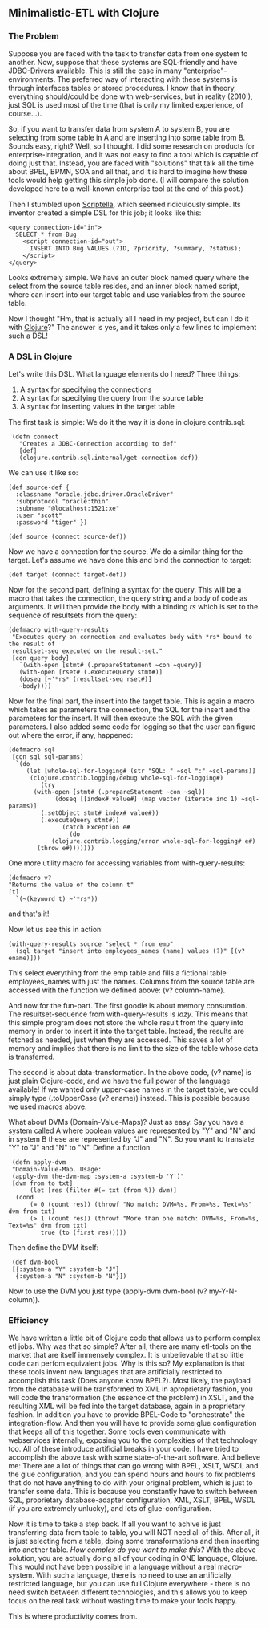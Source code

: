 ## Minimalistic-ETL with Clojure

### The Problem

Suppose you are faced with the task to transfer data from one system to another.
Now, suppose that these systems are SQL-friendly and have JDBC-Drivers available. This is still the case in many "enterprise"-environments. The preferred way of interacting with these systems is through interfaces tables or stored procedures.
I know that in theory, everything should/could be done with web-services, but in reality (2010!), just SQL is used most of the time (that is only my limited experience, of course...).


So, if you want to transfer data from system A to system B, you are selecting from some table in A and are inserting into some table from B. Sounds easy, right? Well, so I thought. I did some research on products for enterprise-integration, and it was not easy to find a tool which is capable of doing just that. Instead, you are faced with "solutions" that talk all the time about BPEL, BPMN, SOA and all that, and it is hard to imagine how these tools would help getting this simple job done. (I will compare the solution developed here to a well-known enterprise tool at the end of this post.)

Then I stumbled upon [Scriptella](http://scriptella.javaforge.com/), which seemed ridiculously simple.
Its inventor created a simple DSL for this job; it looks like this:


    <query connection-id="in">
      SELECT * from Bug
        <script connection-id="out">
	      INSERT INTO Bug VALUES (?ID, ?priority, ?summary, ?status);
        </script>
    </query>


Looks extremely simple. We have an outer block named query where the select from the source table resides, and an inner block named script, where can insert into our target table and use variables from the source table.


Now I thought "Hm, that is actually all I need in my project, but can I do it with [Clojure](http://www.clojure.org)?" The
answer is yes, and it takes only a few lines to implement such a DSL!


### A DSL in Clojure
Let's write this DSL. What language elements do I need? Three things:

   1. A syntax for specifying the connections
   2. A syntax for specifying the query from the source table
   3. A syntax for inserting values in the target table

The first task is simple: We do it the way it is done in clojure.contrib.sql:

     (defn connect
       "Creates a JDBC-Connection according to def"
       [def]
       (clojure.contrib.sql.internal/get-connection def))

We can use it like so:

    (def source-def {
      :classname "oracle.jdbc.driver.OracleDriver"
      :subprotocol "oracle:thin"
      :subname "@localhost:1521:xe"
      :user "scott"
      :password "tiger" })

    (def source (connect source-def))

Now we have a connection for the source. We do a similar thing for the target. Let's assume we have done this and bind the connection to target:

    (def target (connect target-def))

Now for the second part, defining a syntax for the query. This will be a macro that takes the connection, the query string and a body of code as arguments. It will then provide the body with a binding *rs* which is set to the sequence of resultsets from the query:

    (defmacro with-query-results
     "Executes query on connection and evaluates body with *rs* bound to the result of
     resultset-seq executed on the result-set."
     [con query body]
       `(with-open [stmt# (.prepareStatement ~con ~query)]
       (with-open [rset# (.executeQuery stmt#)]
       (doseq [~'*rs* (resultset-seq rset#)]
       ~body))))


Now for the final part, the insert into the target table. This is again a macro which takes as parameters the connection, the SQL for the insert and the parameters for the insert. It will then execute the SQL with the given parameters. I also added some code for logging so that the user can figure out where the error, if any, happened:

    (defmacro sql
     [con sql sql-params]
      `(do
         (let [whole-sql-for-logging# (str "SQL: " ~sql ":" ~sql-params)]
	      (clojure.contrib.logging/debug whole-sql-for-logging#)
	         (try
		   (with-open [stmt# (.prepareStatement ~con ~sql)]
	             (doseq [[index# value#] (map vector (iterate inc 1) ~sql-params)]
		     (.setObject stmt# index# value#))
		     (.executeQuery stmt#))
                   (catch Exception e#
                     (do
		        (clojure.contrib.logging/error whole-sql-for-logging# e#)
			(throw e#)))))))

One more utility macro for accessing variables from with-query-results:

    (defmacro v?
    "Returns the value of the column t"
    [t]
      `(~(keyword t) ~'*rs*))

and that's it!

Now let us see this in action:

    (with-query-results source "select * from emp"
      (sql target "insert into employees_names (name) values (?)" [(v? ename)]))

This select everything from the emp table and fills a fictional table employees_names with just the names. Columns from the source table are accessed with the function we defined above: (v? column-name).

And now for the fun-part. The first goodie is about memory consumtion. The resultset-sequence from with-query-results is _lazy_. This means that this simple program does not store the whole result from the query into memory in order to insert it into the target table. Instead, the results are fetched as needed, just when they are accessed. This saves a lot of memory and implies that there is no limit to the size of the table whose data is transferred.

The second is about data-transformation. In the above code, (v? name) is just plain Clojure-code, and we have the full power of the language available! If we wanted only upper-case names in the target table, we could simply type (.toUpperCase (v? ename)) instead. This is possible because we used macros above.

What about DVMs (Domain-Value-Maps)? Just as easy. Say you have a system called A where boolean values are represented by "Y" and "N" and in system B these are represented by "J" and "N". So you want to translate "Y" to "J" and "N" to "N". Define a function

     (defn apply-dvm
     "Domain-Value-Map. Usage:
     (apply-dvm the-dvm-map :system-a :system-b 'Y')"
     [dvm from to txt]
     	  (let [res (filter #(= txt (from %)) dvm)]
   	  (cond
     	  (= 0 (count res)) (throwf "No match: DVM=%s, From=%s, Text=%s" dvm from txt)
     	  (> 1 (count res)) (throwf "More than one match: DVM=%s, From=%s, Text=%s" dvm from txt)
     	     true (to (first res)))))

Then define the DVM itself:

     (def dvm-bool
     [{:system-a "Y" :system-b "J"}
      {:system-a "N" :system-b "N"}])

Now to use the DVM you just type (apply-dvm dvm-bool (v? my-Y-N-column)).

### Efficiency
We have written a little bit of Clojure code that allows us to perform complex etl jobs.
Why was that so simple? After all, there are many etl-tools on the market that are itself immensely complex. It is unbelievable that so little code can perfom equivalent jobs. Why is this so?
My explanation is that these tools invent new languages that are artificially restricted to accomplish this task (Does anyone know BPEL?). Most likely, the payload from the database will be transformed to XML in aproprietary fashion,
you will code the transformation (the essence of the problem) in XSLT, and the resulting XML will be fed into the target database, again in a proprietary fashion.
In addition you have to provide BPEL-Code to "orchestrate" the integration-flow.
And then you will have to provide some glue configuration that keeps all of this together. Some tools even communicate with webservices internally, exposing you to the complexities of that technology too.
All of these introduce artificial breaks in your code. I have tried to accomplish the above task with some state-of-the-art software.
And believe me: There are a lot of things that can go wrong with BPEL, XSLT, WSDL and the glue configuration,
and you can spend hours and hours to fix problems that do not have anything to do with your original problem, which is just to transfer some data.
This is because you constantly have to switch between SQL, proprietary database-adapter configuration, XML, XSLT, BPEL, WSDL (if you are extremely unlucky), and lots of glue-configuration.

Now it is time to take a step back. If all you want to achive is just transferring data from table to table, you will NOT need all of this. After all, it is just selecting from a table, doing some transformations and then inserting into another table.
*How complex do you want to make this?*
With the above solution, you are actually doing all of your coding in ONE language, Clojure. This would not have been possible in a language without a real macro-system. With such a language, there is no need to use an artificially restricted language, but you can use full Clojure everywhere - there is no need switch between different technologies, and this allows you to keep focus on the real task without wasting time to make your tools happy.

This is where productivity comes from.
